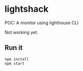 # lightshack

POC: A monitor using lighthouse CLI

Not working yet.

## Run it

```
npm install
npm start
```
